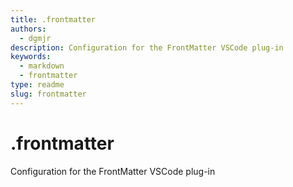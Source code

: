 ```yaml
---
title: .frontmatter
authors:
  - dgmjr
description: Configuration for the FrontMatter VSCode plug-in
keywords:
  - markdown
  - frontmatter
type: readme
slug: frontmatter
---
```

# .frontmatter

Configuration for the FrontMatter VSCode plug-in
